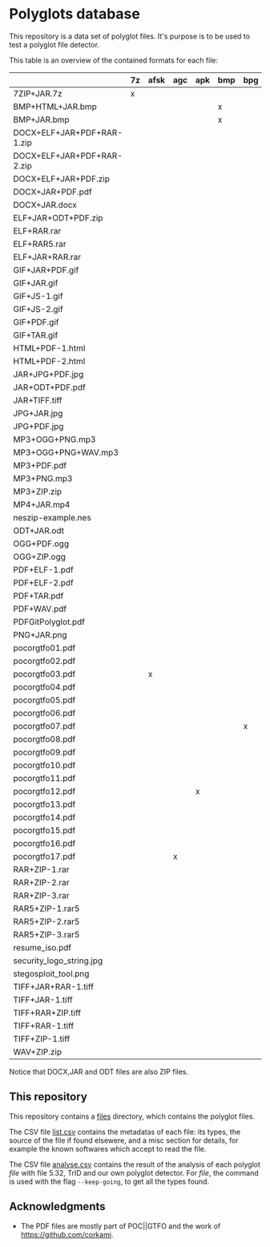 # Polyglots database

This repository is a data set of polyglot files.
It's purpose is to be used to test a polyglot file detector.

This table is an overview of the contained formats for each file:

|                          |7z|afsk|agc|apk|bmp|bpg|docx|elf|gif|gitbundle|html|ild|iso|jar|jpg|js|lsmv|mbr|mp3|mp4|nes|odf|odt|off|ogg|pdf|png|ps|rar|rb|sh|tar|tc|tiff|wav|wv|zip|
|--------------------------|--|----|---|---|---|---|----|---|---|---------|----|---|---|---|---|--|----|---|---|---|---|---|---|---|---|---|---|--|---|--|--|---|--|----|---|--|---|
|7ZIP+JAR.7z               |x |    |   |   |   |   |    |   |   |         |    |   |   |x  |   |  |    |   |   |   |   |   |   |   |   |   |   |  |   |  |  |   |  |    |   |  |x  |
|BMP+HTML+JAR.bmp          |  |    |   |   |x  |   |    |   |   |         |x   |   |   |x  |   |  |    |   |   |   |   |   |   |   |   |   |   |  |   |  |  |   |  |    |   |  |x  |
|BMP+JAR.bmp               |  |    |   |   |x  |   |    |   |   |         |    |   |   |x  |   |  |    |   |   |   |   |   |   |   |   |   |   |  |   |  |  |   |  |    |   |  |x  |
|DOCX+ELF+JAR+PDF+RAR-1.zip|  |    |   |   |   |   |x   |x  |   |         |    |   |   |x  |   |  |    |   |   |   |   |   |   |   |   |x  |   |  |x  |  |  |   |  |    |   |  |x  |
|DOCX+ELF+JAR+PDF+RAR-2.zip|  |    |   |   |   |   |x   |x  |   |         |    |   |   |x  |   |  |    |   |   |   |   |   |   |   |   |x  |   |  |x  |  |  |   |  |    |   |  |x  |
|DOCX+ELF+JAR+PDF.zip      |  |    |   |   |   |   |x   |x  |   |         |    |   |   |x  |   |  |    |   |   |   |   |   |   |   |   |x  |   |  |   |  |  |   |  |    |   |  |x  |
|DOCX+JAR+PDF.pdf          |  |    |   |   |   |   |x   |   |   |         |    |   |   |x  |   |  |    |   |   |   |   |   |   |   |   |x  |   |  |   |  |  |   |  |    |   |  |x  |
|DOCX+JAR.docx             |  |    |   |   |   |   |x   |   |   |         |    |   |   |x  |   |  |    |   |   |   |   |   |   |   |   |   |   |  |   |  |  |   |  |    |   |  |x  |
|ELF+JAR+ODT+PDF.zip       |  |    |   |   |   |   |    |x  |   |         |    |   |   |x  |   |  |    |   |   |   |   |   |x  |   |   |x  |   |  |   |  |  |   |  |    |   |  |x  |
|ELF+RAR.rar               |  |    |   |   |   |   |    |x  |   |         |    |   |   |   |   |  |    |   |   |   |   |   |   |   |   |   |   |  |x  |  |  |   |  |    |   |  |   |
|ELF+RAR5.rar              |  |    |   |   |   |   |    |x  |   |         |    |   |   |   |   |  |    |   |   |   |   |   |   |   |   |   |   |  |x  |  |  |   |  |    |   |  |   |
|ELF+JAR+RAR.rar           |  |    |   |   |   |   |    |x  |   |         |    |   |   |x  |   |  |    |   |   |   |   |   |   |   |   |   |   |  |x  |  |  |   |  |    |   |  |x  |
|GIF+JAR+PDF.gif           |  |    |   |   |   |   |    |   |x  |         |    |   |   |x  |   |  |    |   |   |   |   |   |   |   |   |x  |   |  |   |  |  |   |  |    |   |  |x  |
|GIF+JAR.gif               |  |    |   |   |   |   |    |   |x  |         |    |   |   |x  |   |  |    |   |   |   |   |   |   |   |   |   |   |  |   |  |  |   |  |    |   |  |x  |
|GIF+JS-1.gif              |  |    |   |   |   |   |    |   |x  |         |    |   |   |   |   |x |    |   |   |   |   |   |   |   |   |   |   |  |   |  |  |   |  |    |   |  |   |
|GIF+JS-2.gif              |  |    |   |   |   |   |    |   |x  |         |    |   |   |   |   |x |    |   |   |   |   |   |   |   |   |   |   |  |   |  |  |   |  |    |   |  |   |
|GIF+PDF.gif               |  |    |   |   |   |   |    |   |x  |         |    |   |   |   |   |  |    |   |   |   |   |   |   |   |   |x  |   |  |   |  |  |   |  |    |   |  |   |
|GIF+TAR.gif               |  |    |   |   |   |   |    |   |x  |         |    |   |   |   |   |  |    |   |   |   |   |   |   |   |   |   |   |  |   |  |  |x  |  |    |   |  |   |
|HTML+PDF-1.html           |  |    |   |   |   |   |    |   |   |         |x   |   |   |   |   |  |    |   |   |   |   |   |   |   |   |x  |   |  |   |  |  |   |  |    |   |  |   |
|HTML+PDF-2.html           |  |    |   |   |   |   |    |   |   |         |x   |   |   |   |   |  |    |   |   |   |   |   |   |   |   |x  |   |  |   |  |  |   |  |    |   |  |   |
|JAR+JPG+PDF.jpg           |  |    |   |   |   |   |    |   |   |         |    |   |   |x  |x  |  |    |   |   |   |   |   |   |   |   |x  |   |  |   |  |  |   |  |    |   |  |x  |
|JAR+ODT+PDF.pdf           |  |    |   |   |   |   |    |   |   |         |    |   |   |x  |   |  |    |   |   |   |   |x  |   |   |   |x  |   |  |   |  |  |   |  |    |   |  |x  |
|JAR+TIFF.tiff             |  |    |   |   |   |   |    |   |   |         |    |   |   |x  |   |  |    |   |   |   |   |   |   |   |   |   |   |  |   |  |  |   |  |x   |   |  |x  |
|JPG+JAR.jpg               |  |    |   |   |   |   |    |   |   |         |    |   |   |x  |x  |  |    |   |   |   |   |   |   |   |   |   |   |  |   |  |  |   |  |    |   |  |x  |
|JPG+PDF.jpg               |  |    |   |   |   |   |    |   |   |         |    |   |   |   |x  |  |    |   |   |   |   |   |   |   |   |x  |   |  |   |  |  |   |  |    |   |  |   |
|MP3+OGG+PNG.mp3           |  |    |   |   |   |   |    |   |   |         |    |   |   |   |   |  |    |   |x  |   |   |   |   |   |x  |   |x  |  |   |  |  |   |  |    |   |  |   |
|MP3+OGG+PNG+WAV.mp3       |  |    |   |   |   |   |    |   |   |         |    |   |   |   |   |  |    |   |x  |   |   |   |   |x  |   |   |x  |  |   |  |  |   |  |    |x  |  |   |
|MP3+PDF.pdf               |  |    |   |   |   |   |    |   |   |         |    |   |   |   |   |  |    |   |x  |   |   |   |   |   |   |x  |   |  |   |  |  |   |  |    |   |  |   |
|MP3+PNG.mp3               |  |    |   |   |   |   |    |   |   |         |    |   |   |   |   |  |    |   |x  |   |   |   |   |   |   |   |x  |  |   |  |  |   |  |    |   |  |   |
|MP3+ZIP.zip               |  |    |   |   |   |   |    |   |   |         |    |   |   |   |   |  |    |   |x  |   |   |   |   |   |   |   |   |  |   |  |  |   |  |    |   |  |x  |
|MP4+JAR.mp4               |  |    |   |   |   |   |    |   |   |         |    |   |   |x  |   |  |    |   |   |x  |   |   |   |   |   |   |   |  |   |  |  |   |  |    |   |  |x  |
|neszip-example.nes        |  |    |   |   |   |   |    |   |   |         |    |   |   |   |   |  |    |   |   |   |x  |   |   |   |   |   |   |  |   |  |  |   |  |    |   |  |x  |
|ODT+JAR.odt               |  |    |   |   |   |   |    |   |   |         |    |   |   |x  |   |  |    |   |   |   |   |   |x  |   |   |   |   |  |   |  |  |   |  |    |   |  |x  |
|OGG+PDF.ogg               |  |    |   |   |   |   |    |   |   |         |    |   |   |   |   |  |    |   |   |   |   |   |   |   |x  |x  |   |  |   |  |  |   |  |    |   |  |   |
|OGG+ZIP.ogg               |  |    |   |   |   |   |    |   |   |         |    |   |   |   |   |  |    |   |   |   |   |   |   |   |x  |   |   |  |   |  |  |   |  |    |   |  |x  |
|PDF+ELF-1.pdf             |  |    |   |   |   |   |    |x  |   |         |    |   |   |   |   |  |    |   |   |   |   |   |   |   |   |x  |   |  |   |  |  |   |  |    |   |  |   |
|PDF+ELF-2.pdf             |  |    |   |   |   |   |    |x  |   |         |    |   |   |   |   |  |    |   |   |   |   |   |   |   |   |x  |   |  |   |  |  |   |  |    |   |  |   |
|PDF+TAR.pdf               |  |    |   |   |   |   |    |   |   |         |    |   |   |   |   |  |    |   |   |   |   |   |   |   |   |x  |   |  |   |  |  |x  |  |    |   |  |   |
|PDF+WAV.pdf               |  |    |   |   |   |   |    |   |   |         |    |   |   |   |   |  |    |   |   |   |   |   |   |   |   |x  |   |  |   |  |  |   |  |    |x  |  |   |
|PDFGitPolyglot.pdf        |  |    |   |   |   |   |    |   |   |x        |    |   |   |   |   |  |    |   |   |   |   |   |   |   |   |x  |   |  |   |  |  |   |  |    |   |  |   |
|PNG+JAR.png               |  |    |   |   |   |   |    |   |   |         |    |   |   |x  |   |  |    |   |   |   |   |   |   |   |   |   |x  |  |   |  |  |   |  |    |   |  |x  |
|pocorgtfo01.pdf           |  |    |   |   |   |   |    |   |   |         |    |   |   |   |   |  |    |   |   |   |   |   |   |   |   |x  |   |  |   |  |  |   |  |    |   |  |x  |
|pocorgtfo02.pdf           |  |    |   |   |   |   |    |   |   |         |    |   |   |   |   |  |    |x  |   |   |   |   |   |   |   |x  |   |  |   |  |  |   |  |    |   |  |x  |
|pocorgtfo03.pdf           |  |x   |   |   |   |   |    |   |   |         |    |   |   |   |x  |  |    |   |   |   |   |   |   |   |   |x  |   |  |   |  |  |   |  |    |   |  |x  |
|pocorgtfo04.pdf           |  |    |   |   |   |   |    |   |   |         |    |   |   |   |   |  |    |   |   |   |   |   |   |   |   |x  |   |  |   |  |  |   |x |    |   |  |x  |
|pocorgtfo05.pdf           |  |    |   |   |   |   |    |   |   |         |    |   |x  |   |   |  |    |   |   |   |   |   |   |   |   |x  |   |  |   |  |  |   |  |    |   |  |x  |
|pocorgtfo06.pdf           |  |    |   |   |   |   |    |   |   |         |    |   |   |   |   |  |    |   |   |   |   |   |   |   |   |x  |   |  |   |  |  |x  |  |    |   |  |x  |
|pocorgtfo07.pdf           |  |    |   |   |   |x  |    |   |   |         |x   |   |   |   |   |  |    |   |   |   |   |   |   |   |   |x  |   |  |   |  |  |   |  |    |   |  |x  |
|pocorgtfo08.pdf           |  |    |   |   |   |   |    |   |   |         |    |   |   |   |   |  |    |   |   |   |   |   |   |   |   |x  |   |  |   |  |x |   |  |    |   |  |x  |
|pocorgtfo09.pdf           |  |    |   |   |   |   |    |   |   |         |    |   |   |   |   |  |    |   |   |   |   |   |   |   |   |x  |   |  |   |  |  |   |  |    |   |x |x  |
|pocorgtfo10.pdf           |  |    |   |   |   |   |    |   |   |         |    |   |   |   |   |  |x   |   |   |   |   |   |   |   |   |x  |   |  |   |  |  |   |  |    |   |  |x  |
|pocorgtfo11.pdf           |  |    |   |   |   |   |    |   |   |         |x   |   |   |   |   |  |    |   |   |   |   |   |   |   |   |x  |   |  |   |x |  |   |  |    |   |  |x  |
|pocorgtfo12.pdf           |  |    |   |x  |   |   |    |   |   |         |    |   |   |   |   |  |    |   |   |   |   |   |   |   |   |x  |   |  |   |  |  |   |  |    |   |  |x  |
|pocorgtfo13.pdf           |  |    |   |   |   |   |    |   |   |         |    |   |   |   |   |  |    |   |   |   |   |   |   |   |   |x  |   |x |   |  |  |   |  |    |   |  |x  |
|pocorgtfo14.pdf           |  |    |   |   |   |   |    |   |   |         |    |   |   |   |   |  |    |   |   |   |x  |   |   |   |   |x  |   |  |   |  |  |   |  |    |   |  |x  |
|pocorgtfo15.pdf           |  |    |   |   |   |   |    |   |   |         |    |x  |   |   |   |  |    |   |   |   |   |   |   |   |   |x  |   |  |   |  |  |   |  |    |   |  |x  |
|pocorgtfo16.pdf           |  |    |   |   |   |   |    |   |   |         |    |   |   |   |   |  |    |   |   |   |   |   |   |   |   |x  |   |  |   |  |x |   |  |    |   |  |x  |
|pocorgtfo17.pdf           |  |    |x  |   |   |   |    |   |   |         |    |   |   |   |   |  |    |   |   |   |   |   |   |   |   |x  |   |  |   |  |  |   |  |    |   |  |x  |
|RAR+ZIP-1.rar             |  |    |   |   |   |   |    |   |   |         |    |   |   |   |   |  |    |   |   |   |   |   |   |   |   |   |   |  |x  |  |  |   |  |    |   |  |x  |
|RAR+ZIP-2.rar             |  |    |   |   |   |   |    |   |   |         |    |   |   |   |   |  |    |   |   |   |   |   |   |   |   |   |   |  |x  |  |  |   |  |    |   |  |x  |
|RAR+ZIP-3.rar             |  |    |   |   |   |   |    |   |   |         |    |   |   |   |   |  |    |   |   |   |   |   |   |   |   |   |   |  |x  |  |  |   |  |    |   |  |x  |
|RAR5+ZIP-1.rar5           |  |    |   |   |   |   |    |   |   |         |    |   |   |   |   |  |    |   |   |   |   |   |   |   |   |   |   |  |x  |  |  |   |  |    |   |  |x  |
|RAR5+ZIP-2.rar5           |  |    |   |   |   |   |    |   |   |         |    |   |   |   |   |  |    |   |   |   |   |   |   |   |   |   |   |  |x  |  |  |   |  |    |   |  |x  |
|RAR5+ZIP-3.rar5           |  |    |   |   |   |   |    |   |   |         |    |   |   |   |   |  |    |   |   |   |   |   |   |   |   |   |   |  |x  |  |  |   |  |    |   |  |x  |
|resume_iso.pdf            |  |    |   |   |   |   |    |   |   |         |    |   |   |   |   |  |    |x  |   |   |   |   |   |   |   |x  |   |  |   |  |  |   |  |    |   |  |   |
|security_logo_string.jpg  |  |    |   |   |   |   |    |   |   |         |    |   |   |   |   |x |    |   |   |   |   |   |   |   |   |   |x  |  |   |  |  |   |  |    |   |  |   |
|stegosploit_tool.png      |  |    |   |   |   |   |    |   |   |         |x   |   |   |   |   |  |    |   |   |   |   |   |   |   |   |   |x  |  |   |  |  |   |  |    |   |  |   |
|TIFF+JAR+RAR-1.tiff       |  |    |   |   |   |   |    |   |   |         |    |   |   |x  |   |  |    |   |   |   |   |   |   |   |   |   |   |  |x  |  |  |   |  |x   |   |  |x  |
|TIFF+JAR-1.tiff           |  |    |   |   |   |   |    |   |   |         |    |   |   |x  |   |  |    |   |   |   |   |   |   |   |   |   |   |  |   |  |  |   |  |x   |   |  |x  |
|TIFF+RAR+ZIP.tiff         |  |    |   |   |   |   |    |   |   |         |    |   |   |   |   |  |    |   |   |   |   |   |   |   |   |   |   |  |x  |  |  |   |  |x   |   |  |x  |
|TIFF+RAR-1.tiff           |  |    |   |   |   |   |    |   |   |         |    |   |   |   |   |  |    |   |   |   |   |   |   |   |   |   |   |  |x  |  |  |   |  |x   |   |  |   |
|TIFF+ZIP-1.tiff           |  |    |   |   |   |   |    |   |   |         |    |   |   |   |   |  |    |   |   |   |   |   |   |   |   |   |   |  |   |  |  |   |  |x   |   |  |x  |
|WAV+ZIP.zip               |  |    |   |   |   |   |    |   |   |         |    |   |   |   |   |  |    |   |   |   |   |   |   |   |   |   |   |  |   |  |  |   |  |    |x  |  |x  |

Notice that DOCX,JAR and ODT files are also ZIP files.

## This repository

This repository contains a [files](files) directory, which contains the polyglot files.

The CSV file [list.csv](list.csv) contains the metadatas of each file: its types, the source of the file if found elsewere, and a misc section for details, for example the known softwares which accept to read the file.

The CSV file [analyse.csv](analyse.csv) contains the result of the analysis of each polyglot *file* with file 5.32, TrID and our own polyglot detector. For *file*, the command is used with the flag `--keep-going`, to get all the types found.

## Acknowledgments

- The PDF files are mostly part of POC||GTFO and the work of https://github.com/corkami.
